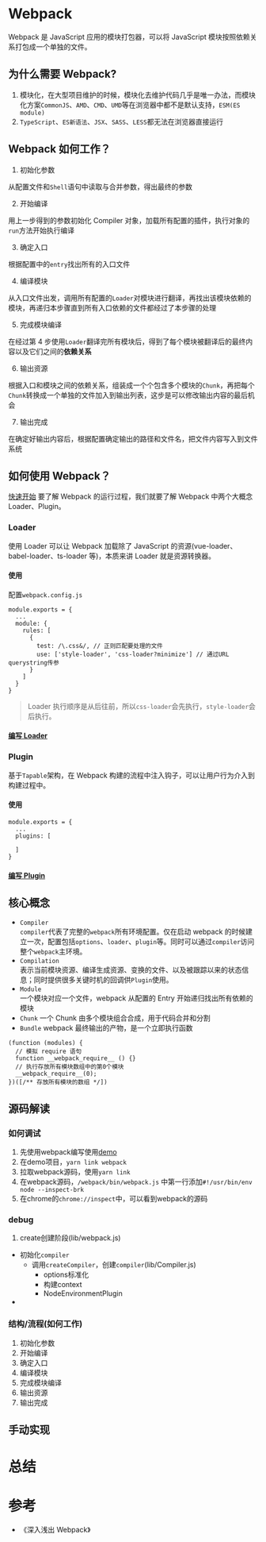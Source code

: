 # Webpack

Webpack 是 JavaScript 应用的模块打包器，可以将 JavaScript 模块按照依赖关系打包成一个单独的文件。

## 为什么需要 Webpack?

1. 模块化，在大型项目维护的时候，模块化去维护代码几乎是唯一办法，而模块化方案`CommonJS`、`AMD`、`CMD`、`UMD`等在浏览器中都不是默认支持，`ESM(ES module)`
2. `TypeScript`、`ES新语法`、`JSX`、`SASS`、`LESS`都无法在浏览器直接运行

## Webpack 如何工作？

1. 初始化参数

从配置文件和`Shell`语句中读取与合并参数，得出最终的参数

2. 开始编译

用上一步得到的参数初始化 Compiler 对象，加载所有配置的插件，执行对象的`run`方法开始执行编译

3. 确定入口

根据配置中的`entry`找出所有的入口文件

4. 编译模块

从入口文件出发，调用所有配置的`Loader`对模块进行翻译，再找出该模块依赖的模块，再递归本步骤直到所有入口依赖的文件都经过了本步骤的处理

5. 完成模块编译

在经过第 4 步使用`Loader`翻译完所有模块后，得到了每个模块被翻译后的最终内容以及它们之间的**依赖关系**

6. 输出资源

根据入口和模块之间的依赖关系，组装成一个个包含多个模块的`Chunk`，再把每个`Chunk`转换成一个单独的文件加入到输出列表，这步是可以修改输出内容的最后机会

7. 输出完成

在确定好输出内容后，根据配置确定输出的路径和文件名，把文件内容写入到文件系统

## 如何使用 Webpack？

[快速开始](./quickStart.md)
要了解 Webpack 的运行过程，我们就要了解 Webpack 中两个大概念 Loader、Plugin。

### Loader

使用 Loader 可以让 Webpack 加载除了 JavaScript 的资源(vue-loader、babel-loader、ts-loader 等)，本质来讲 Loader 就是资源转换器。

#### 使用

配置`webpack.config.js`

```
module.exports = {
  ...
  module: {
    rules: [
      {
        test: /\.css&/, // 正则匹配要处理的文件
        use: ['style-loader', 'css-loader?minimize'] // 通过URL querystring传参
      }
    ]
  }
}
```

> Loader 执行顺序是从后往前，所以`css-loader`会先执行，`style-loader`会后执行。

#### [编写 Loader](./编写Loader/index.md)

### Plugin

基于`Tapable`架构，在 Webpack 构建的流程中注入钩子，可以让用户行为介入到构建过程中。

#### 使用

```
module.exports = {
  ...
  plugins: [

  ]
}
```

#### [编写 Plugin](./编写Plugin/index.md)

## 核心概念

- `Compiler`  
  `compiler`代表了完整的`webpack`所有环境配置。仅在启动 webpack 的时候建立一次，配置包括`options`、`loader`、`plugin`等。同时可以通过`compiler`访问整个`webpack`主环境。
- `Compilation`  
  表示当前模块资源、编译生成资源、变换的文件、以及被跟踪以来的状态信息；同时提供很多关键时机的回调供`Plugin`使用。
- `Module`  
  一个模块对应一个文件，webpack 从配置的 Entry 开始递归找出所有依赖的模块
- `Chunk`
  一个 Chunk 由多个模块组合合成，用于代码合并和分割
- `Bundle`
  webpack 最终输出的产物，是一个立即执行函数

```
(function (modules) {
  // 模拟 require 语句
  function __webpack_require__ () {}
  // 执行存放所有模块数组中的第0个模块
  __webpack_require__(0);
})([/** 存放所有模块的数组 */])
```

## 源码解读
### 如何调试
1. 先使用webpack编写使用[demo](./webpack-demo)
2. 在demo项目，`yarn link webpack`
3. 拉取webpack源码，使用`yarn link`
4. 在webpack源码，`/webpack/bin/webpack.js` 中第一行添加`#!/usr/bin/env node --inspect-brk`
5. 在chrome的`chrome://inspect`中，可以看到webpack的源码

### debug
1. create创建阶段(lib/webpack.js)
  - 初始化`compiler`
    - 调用`createCompiler`，创建`compiler`(lib/Compiler.js)
      - options标准化
      - 构建context
      - NodeEnvironmentPlugin
  - 

### 结构/流程(如何工作)

1. 初始化参数
2. 开始编译
3. 确定入口
4. 编译模块
5. 完成模块编译
6. 输出资源
7. 输出完成

## 手动实现

# 总结

# 参考

- 《深入浅出 Webpack》
